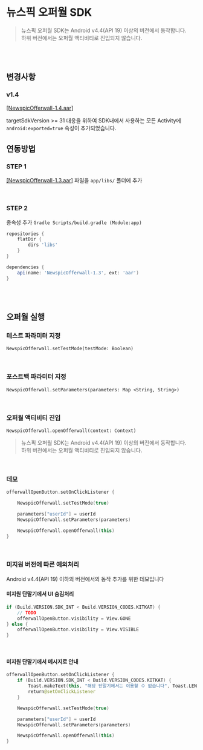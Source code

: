 # 뉴스픽 오퍼월 SDK

> 뉴스픽 오퍼월 SDK는 Android v4.4(API 19) 이상의 버전에서 동작합니다. <br/>
> 하위 버전에서는 오퍼월 액티비티로 진입되지 않습니다. <br/>

<br/><br/>

## 변경사항

### v1.4

[[NewspicOfferwall-1.4.aar]](https://github.com/notiplus/NewspicOfferwall/raw/master/app/libs/NewspicOfferwall-1.4.aar)

targetSdkVersion >= 31 대응을 위하여 SDK내에서 사용하는 모든 Activity에 `android:exported=true` 속성이 추가되었습니다.

## 연동방법

### STEP 1

[[NewspicOfferwall-1.3.aar]](https://github.com/notiplus/NewspicOfferwall/raw/master/app/libs/NewspicOfferwall-1.3.aar) 파일을 `app/libs/` 폴더에 추가

<br/>

### STEP 2

종속성 추가 `Gradle Scripts/build.gradle (Module:app)`

```gradle
repositories {
    flatDir {
        dirs 'libs'
    }
}

dependencies {
    api(name: 'NewspicOfferwall-1.3', ext: 'aar')
}
```

<br/><br/>

## 오퍼월 실행

### 테스트 파라미터 지정

`NewspicOfferwall.setTestMode(testMode: Boolean)`

<br/>

### 포스트백 파라미터 지정

`NewspicOfferwall.setParameters(parameters: Map <String, String>)`

<br/> 

### 오퍼월 액티비티 진입

`NewspicOfferwall.openOfferwall(context: Context)`

> 뉴스픽 오퍼월 SDK는 Android v4.4(API 19) 이상의 버전에서 동작합니다. <br/>
> 하위 버전에서는 오퍼월 액티비티로 진입되지 않습니다. <br/>

<br/>

### 데모

``` kotlin
offerwallOpenButton.setOnClickListener {

    NewspicOfferwall.setTestMode(true)

    parameters["userId"] = userId
    NewspicOfferwall.setParameters(parameters)

    NewspicOfferwall.openOfferwall(this)
}
```

<br/>

### 미지원 버전에 따른 예외처리

Android v4.4(API 19) 이하의 버전에서의 동작 추가를 위한 데모입니다

#### 미지원 단말기에서 UI 숨김처리
```kotlin
if (Build.VERSION.SDK_INT < Build.VERSION_CODES.KITKAT) {
    // TODO 
    offerwallOpenButton.visibility = View.GONE
} else {
    offerwallOpenButton.visibility = View.VISIBLE
}
```

<br/>

#### 미지원 단말기에서 메시지로 안내

```kotlin
offerwallOpenButton.setOnClickListener {
    if (Build.VERSION.SDK_INT < Build.VERSION_CODES.KITKAT) {
        Toast.makeText(this, "해당 단말기에서는 이용할 수 없습니다", Toast.LENGTH_SHORT).show()
        return@setOnClickListener 
    }

    NewspicOfferwall.setTestMode(true)

    parameters["userId"] = userId
    NewspicOfferwall.setParameters(parameters)

    NewspicOfferwall.openOfferwall(this)
}
```